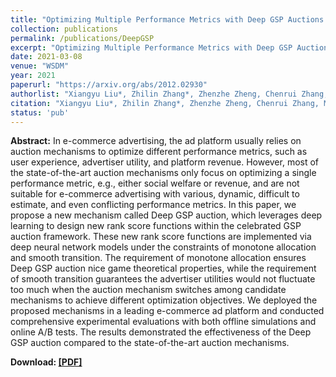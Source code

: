 ```yaml
---
title: "Optimizing Multiple Performance Metrics with Deep GSP Auctions for E-commerce Advertising"
collection: publications
permalink: /publications/DeepGSP
excerpt: "Optimizing Multiple Performance Metrics with Deep GSP Auctions for E-commerce Advertising"
date: 2021-03-08
venue: "WSDM"
year: 2021
paperurl: "https://arxiv.org/abs/2012.02930"
authorlist: "Xiangyu Liu*, Zhilin Zhang*, Zhenzhe Zheng, Chenrui Zhang, Miao Xu, Junwei Pan, Chuan Yu, Fan Wu, Jian Xu, Kun Gai"
citation: "Xiangyu Liu*, Zhilin Zhang*, Zhenzhe Zheng, Chenrui Zhang, Miao Xu, Junwei Pan, Chuan Yu, Fan Wu, Jian Xu, Kun Gai. 2021. Optimizing Multiple Performance Metrics with Deep GSP Auctions for E-commerce Advertising. In Proceedings of the 14th ACM International Conference on Web Search and Data Mining (WSDM'21), March 8-12, 2021, Virtual Event, Israel, 9 pages. https://dl.acm.org/doi/10.1145/3437963.3441771"
status: 'pub'
---
```

**Abstract:**
In e-commerce advertising, the ad platform usually relies on auction mechanisms to optimize different performance metrics, such as user experience, advertiser utility, and platform revenue. However, most of the state-of-the-art auction mechanisms only focus on optimizing a single performance metric, e.g., either social welfare or revenue, and are not suitable for e-commerce advertising with various, dynamic, difficult to estimate, and even conflicting performance metrics. In this paper, we propose a new mechanism called Deep GSP auction, which leverages deep learning to design new rank score functions within the celebrated GSP auction framework. These new rank score functions are implemented via deep neural network models under the constraints of monotone allocation and smooth transition. The requirement of monotone allocation ensures Deep GSP auction nice game theoretical properties, while the requirement of smooth transition guarantees the advertiser utilities would not fluctuate too much when the auction mechanism switches among candidate mechanisms to achieve different optimization objectives. We deployed the proposed mechanisms in a leading e-commerce ad platform and conducted comprehensive experimental evaluations with both offline simulations and online A/B tests. The results demonstrated the effectiveness of the Deep GSP auction compared to the state-of-the-art auction mechanisms.

**Download: [[PDF]](https://arxiv.org/abs/2012.02930)**
